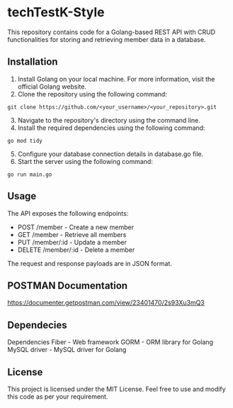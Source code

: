 # techTestK-Style
This repository contains code for a Golang-based REST API with CRUD functionalities for storing and retrieving member data in a database.

## Installation
1. Install Golang on your local machine. For more information, visit the official Golang website.
2. Clone the repository using the following command:

```
git clone https://github.com/<your_username>/<your_repository>.git
```
3. Navigate to the repository's directory using the command line.
4. Install the required dependencies using the following command:
```
go mod tidy
```
5. Configure your database connection details in database.go file.
6. Start the server using the following command:
``` 
go run main.go
```

## Usage

The API exposes the following endpoints:

* POST /member - Create a new member
* GET /member - Retrieve all members
* PUT /member/:id - Update a member
* DELETE /member/:id - Delete a member

The request and response payloads are in JSON format.

## POSTMAN Documentation
https://documenter.getpostman.com/view/23401470/2s93Xu3mQ3

## Dependecies
Dependencies
Fiber - Web framework
GORM - ORM library for Golang
MySQL driver - MySQL driver for Golang

## License
This project is licensed under the MIT License. Feel free to use and modify this code as per your requirement.
